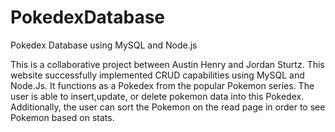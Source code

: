 # PokedexDatabase
Pokedex Database using MySQL and Node.js


This is a collaborative project between Austin Henry and Jordan Sturtz. 
This website successfully implemented CRUD capabilities using MySQL and Node.Js. It functions as a Pokedex
from the popular Pokemon series. The user is able to insert,update, or delete pokemon data into this Pokedex.
Additionally, the user can sort the Pokemon on the read page in order to see Pokemon based on stats.
